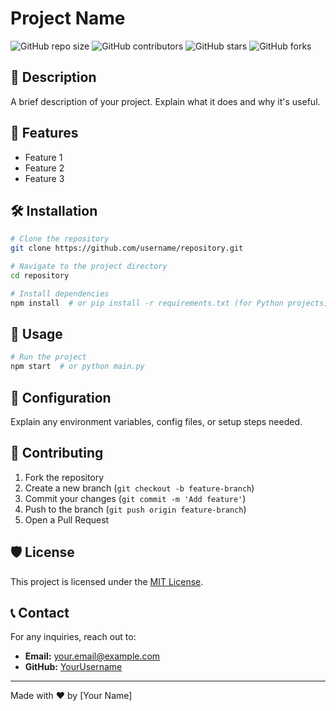 # Project Name

![GitHub repo size](https://img.shields.io/github/repo-size/ZLens/kiCore-Administrative)
![GitHub contributors](https://img.shields.io/github/contributors/ZLens/kiCore-Administrative)
![GitHub stars](https://img.shields.io/github/stars/ZLens/kiCore-Administrative?style=social)
![GitHub forks](https://img.shields.io/github/forks/ZLens/kiCore-Administrative?style=social)

## 🚀 Description
A brief description of your project. Explain what it does and why it's useful.

## 📌 Features
- Feature 1
- Feature 2
- Feature 3

## 🛠 Installation
```bash
# Clone the repository
git clone https://github.com/username/repository.git

# Navigate to the project directory
cd repository

# Install dependencies
npm install  # or pip install -r requirements.txt (for Python projects)
```

## 🚀 Usage
```bash
# Run the project
npm start  # or python main.py
```

## 🔧 Configuration
Explain any environment variables, config files, or setup steps needed.

## 🤝 Contributing
1. Fork the repository
2. Create a new branch (`git checkout -b feature-branch`)
3. Commit your changes (`git commit -m 'Add feature'`)
4. Push to the branch (`git push origin feature-branch`)
5. Open a Pull Request

## 🛡️ License
This project is licensed under the [MIT License](LICENSE).

## 📞 Contact
For any inquiries, reach out to:
- **Email:** your.email@example.com
- **GitHub:** [YourUsername](https://github.com/YourUsername)

---
Made with ❤️ by [Your Name]
